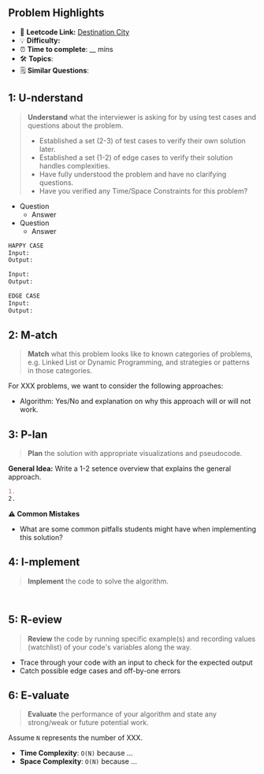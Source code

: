 ## Problem Highlights

* 🔗 **Leetcode Link:** [Destination City](https://leetcode.com/problems/destination-city/)
* 💡 **Difficulty:** 
* ⏰ **Time to complete**: __ mins
* 🛠️ **Topics**: 
* 🗒️ **Similar Questions**: 
    
## 1: U-nderstand
 
> **Understand** what the interviewer is asking for by using test cases and questions about the problem.
> 
> - Established a set (2-3) of test cases to verify their own solution later.
> - Established a set (1-2) of edge cases to verify their solution handles complexities.
> - Have fully understood the problem and have no clarifying questions.
> - Have you verified any Time/Space Constraints for this problem?

- Question
  - Answer
- Question
  - Answer 
   
```markdown
HAPPY CASE
Input:
Output:

Input:
Output:

EDGE CASE
Input:
Output:
```   
    
## 2: M-atch

<!-- See https://docs.google.com/document/d/1hYT1hoOJ6pFIt8A5q-PIZmYP7pB4WqlzyUJgFx9x2mY/edit#heading=h.ya2de4n4zsds for list of algorithms based on question type-->

> **Match** what this problem looks like to known categories of problems, e.g. Linked List or Dynamic Programming, and strategies or patterns in those categories.

For XXX problems, we want to consider the following approaches:

* Algorithm: Yes/No and explanation on why this approach will or will not work.


## 3: P-lan

> **Plan** the solution with appropriate visualizations and pseudocode.

**General Idea:** Write a 1-2 setence overview that explains the general approach.

```markdown
1. 
2.
```

**⚠️ Common Mistakes**

* What are some common pitfalls students might have when implementing this solution?

## 4: I-mplement

> **Implement** the code to solve the algorithm.

```python

```
```java

```
    
## 5: R-eview

> **Review** the code by running specific example(s) and recording values (watchlist) of your code's variables along the way.

- Trace through your code with an input to check for the expected output
- Catch possible edge cases and off-by-one errors

## 6: E-valuate

> **Evaluate** the performance of your algorithm and state any strong/weak or future potential work.

Assume `N` represents the number of XXX.

* **Time Complexity**: `O(N)` because ...
* **Space Complexity**: `O(N)` because ...